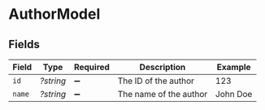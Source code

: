 # AuthorModel


## Fields

| Field                  | Type                   | Required               | Description            | Example                |
| ---------------------- | ---------------------- | ---------------------- | ---------------------- | ---------------------- |
| `id`                   | *?string*              | :heavy_minus_sign:     | The ID of the author   | 123                    |
| `name`                 | *?string*              | :heavy_minus_sign:     | The name of the author | John Doe               |